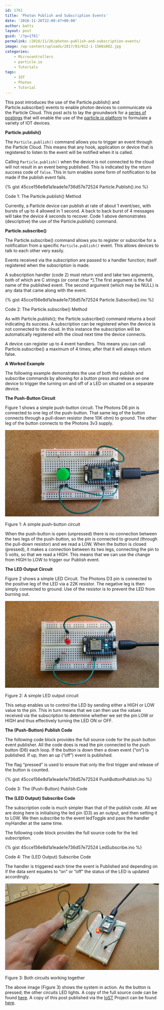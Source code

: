```yaml
---
id: 1761
title: 'Photon Publish and Subscription Events'
date: '2016-11-26T22:00:47+00:00'
author: batts
layout: post
guid: '/?p=1761'
permalink: /2016/11/26/photon-publish-and-subscription-events/
image: /wp-content/uploads/2017/03/012-1-1568x882.jpg
categories:
    - Microcontrollers
    - particle.io
    - Tutorials
tags:
    - IOT
    - Photon
    - Tutorial
---
```


This post introduces the use of the Particle.publish() and Particle.subscribe() events to enable photon devices to communicate via the Particle Cloud. This post acts to lay the groundwork for a [series of postings](/categories/particle-io/) that will enable the use of the [particle.io platform](https://www.particle.io/) to formulate a variety of IOT devices.

**Particle.publish()**

The `Particle.publish()` command allows you to trigger an event through the Particle Cloud. This means that any hook, application or device that is registered to listen to the event will be notified when it is called.

Calling `Particle.publish()` when the device is not connected to the cloud will not result in an event being published. This is indicated by the return success code of `false`. This in turn enables some form of notification to be made if the publish event fails.

{% gist 45cce156e8d1a1eade1e736d57e72524 Particle.Publish().ino %}

<span class="caption">Code 1: The Particle.publish() Method</span>

Currently, a Particle device can publish at rate of about 1 event/sec, with bursts of up to 4 allowed in 1 second. A back to back burst of 4 messages will take the device 4 seconds to recover. Code 1 above demonstrates (descriptive) the use of the Particle.publish() command.

**Particle.subscribe()**

The Particle.subscribe() command allows you to register or subscribe for a notification from a specific `Particle.publish()` event. This allows devices to talk to each other very easily.

Events received via the subscription are passed to a handler function; itself registered when the subscription is made.

A subscription handler (code 2) must return void and take two arguments, both of which are C strings (or const char \*).The first argument is the full name of the published event. The second argument (which may be NULL) is any data that came along with the event.

{% gist 45cce156e8d1a1eade1e736d57e72524 Particle.Subscribe().ino %}

<span class="caption">Code 2: The Particle.subscribe() Method</span>

As with Particle.publish(); the Particle.subscribe() command returns a bool indicating its success. A subscription can be registered when the device is not connected to the cloud. In this instance the subscription will be automatically registered with the cloud next time the device connects.

A device can register up to 4 event handlers. This means you can call Particle.subscribe() a maximum of 4 times; after that it will always return false.

**A Worked Example**

The following example demonstrates the use of both the publish and subscribe commands by allowing for a button press and release on one device to trigger the turning on and off of a LED on situated on a separate device.

**The Push-Button Circuit**

Figure 1 shows a simple push-button circuit. The Photons D6 pin is connected to one leg of the push-button. That same leg of the button connects through a pull-down resistor (here 10K ohm) to ground. The other leg of the button connects to the Photons 3v3 supply.

[![](/wp-content/uploads/2017/03/015-1024x576.jpg)](http://localhost:81/wordpress/wp-content/uploads/2017/03/015-1.jpg)

<span class="caption">Figure 1: A simple push-button circuit</span>

When the push-button is open (unpressed) there is no connection between the two legs of the push-button, so the pin is connected to ground (through the pull-down resistor) and we read a LOW. When the button is closed (pressed), it makes a connection between its two legs, connecting the pin to 5 volts, so that we read a HIGH. This means that we can use the change from HIGH to LOW to trigger our Publish event.

**The LED Output Circuit**

Figure 2 shows a simple LED Circuit. The Photons D3 pin is connected to the positive leg of the LED via a 22K resistor. The negative leg is then simply connected to ground. Use of the resistor is to prevent the LED from burning out.

[![](/wp-content/uploads/2017/03/013-1024x576.jpg)](http://localhost:81/wordpress/wp-content/uploads/2017/03/013-1.jpg)

<span class="caption">Figure 2: A simple LED output circuit</span>

This setup enables us to control the LED by sending either a HIGH or LOW value to the pin. This in turn means that we can then use the values received via the subscription to determine whether we set the pin LOW or HIGH and thus effectively turning the LED ON or OFF.

**The (Push-Button) Publish Code**

The following code block provides the full source code for the push button event publisher. All the code does is read the pin connected to the push button (D6) each loop. If the button is down then a down event (“on”) is published. If up, then an up (“off”) event is published.

The flag “pressed” is used to ensure that only the first trigger and release of the button is counted.

{% gist 45cce156e8d1a1eade1e736d57e72524 PushButtonPublish.ino %}

<span class="caption">Code 3: The (Push-Button) Publish Code</span>

**The (LED Output) Subscribe Code**

The subscription code is much simpler than that of the publish code. All we are doing here is initialising the led pin (D3) as an output, and then setting it to LOW. We then subscribe to the event ledToggle and pass the handler myHandler at the same time.

The following code block provides the full source code for the led subscription.

{% gist 45cce156e8d1a1eade1e736d57e72524 LedSubscribe.ino %}

<span class="caption">Code 4: The (LED Output) Subscribe Code</span>

The handler is triggered each time the event is Published and depending on if the data sent equates to “on” or “off” the status of the LED is updated accordingly.

[![](/wp-content/uploads/2017/03/012-1024x576.jpg)](http://localhost:81/wordpress/wp-content/uploads/2017/03/012-1.jpg)

<span class="caption">Figure 3: Both circuits working together</span>

The above image (Figure 3) shows the system in action. As the button is pressed; the other circuits LED lights. A copy of the full source code can be found [here](https://gist.github.com/dyadica/45cce156e8d1a1eade1e736d57e72524). A copy of this post published via the [IoST](http://aninternetofsoftthings.com) Project can be found [here](http://aninternetofsoftthings.com/blog/photon-publish-and-subscription-events/).
